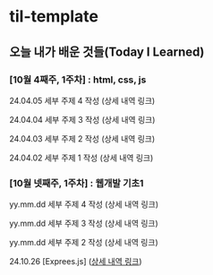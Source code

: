 # til-template

## 오늘 내가 배운 것들(Today I Learned)

### [10월 4째주, 1주차] : html, css, js

24.04.05 세부 주제 4 작성 (상세 내역 링크)

24.04.04 세부 주제 3 작성 (상세 내역 링크)

24.04.03 세부 주제 2 작성 (상세 내역 링크)

24.04.02 세부 주제 1 작성 (상세 내역 링크)


### [10월 넷째주, 1주차] : 웹개발 기초1 

yy.mm.dd 세부 주제 4 작성 (상세 내역 링크)

yy.mm.dd 세부 주제 3 작성 (상세 내역 링크)

yy.mm.dd 세부 주제 2 작성 (상세 내역 링크)

24.10.26 [Exprees.js] ([상세 내역 링크](https://github.com/kakao-cloud-edu-5/til-template/blob/main/Jan/yyyy-mm-dd))
